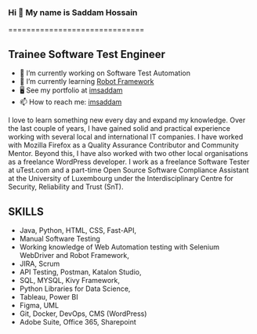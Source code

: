 ### Hi 👋 My name is Saddam Hossain

==============================

## Trainee Software Test Engineer 
<!--
**imsaddam/imsaddam** is a ✨ _special_ ✨ repository because its `README.md` (this file) appears on your GitHub profile.


--------------------
<!--## Software QA | Manual & Automation Testing | Python Developer | Entrepreneur-->

- 🔭 I’m currently working on Software Test Automation
- 🌱 I’m currently learning [Robot Framework](https://robotframework.org)
- 🖥️ See my portfolio at [imsaddam](https://imsaddam.com/?page_id=372)
- 📫 How to reach me: [imsaddam](https://www.linkedin.com/in/imsaddam/)


I love to learn something new every day and expand my knowledge. Over the last couple of years, I have gained solid and practical experience working with several local and international IT companies. I have worked with Mozilla Firefox as a Quality Assurance Contributor and Community Mentor. Beyond this, I have also worked with two other local organisations as a freelance WordPress developer. I work as a freelance Software Tester at uTest.com and a part-time Open Source Software Compliance Assistant at the University of Luxembourg under the Interdisciplinary Centre for Security, Reliability and Trust (SnT).

## SKILLS
- Java, Python, HTML, CSS, Fast-API,
- Manual Software Testing
- Working knowledge of Web Automation testing with Selenium WebDriver and Robot Framework,
- JIRA, Scrum
- API Testing, Postman, Katalon Studio,
- SQL, MYSQL, Kivy Framework,
- Python Libraries for Data Science,
- Tableau, Power BI
- Figma, UML
- Git, Docker, DevOps, CMS (WordPress)
- Adobe Suite, Office 365, Sharepoint
